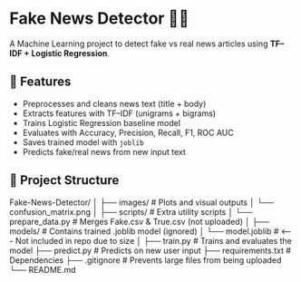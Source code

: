 # Fake News Detector 📰🤖

A Machine Learning project to detect fake vs real news articles using **TF–IDF + Logistic Regression**.

## 🚀 Features
- Preprocesses and cleans news text (title + body)
- Extracts features with TF–IDF (unigrams + bigrams)
- Trains Logistic Regression baseline model
- Evaluates with Accuracy, Precision, Recall, F1, ROC AUC
- Saves trained model with `joblib`
- Predicts fake/real news from new input text

## 📂 Project Structure
Fake-News-Detector/
│
├── images/                    # Plots and visual outputs
│   └── confusion_matrix.png
│
├── scripts/                   # Extra utility scripts
│   └── prepare_data.py        # Merges Fake.csv & True.csv (not uploaded)
│
├── models/                    # Contains trained .joblib model (ignored)
│   └── model.joblib           # <--- Not included in repo due to size
│
├── train.py                   # Trains and evaluates the model
├── predict.py                 # Predicts on new user input
├── requirements.txt           # Dependencies
├── .gitignore                 # Prevents large files from being uploaded
└── README.md

